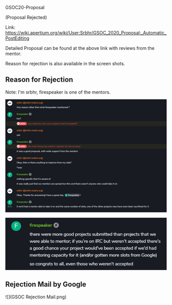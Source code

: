 GSOC20-Proposal

(Proposal Rejected)



Link: https://wiki.apertium.org/wiki/User:Srbhr/GSOC_2020_Proposal:_Automatic_PostEditing

Detailed Proposal can be found at the above link with reviews from the mentor.



Reason for rejection is also available in the screen shots.

## Reason for Rejection

Note: I'm srbhr, firespeaker is one of the mentors.

![Reason_for_rejection.png](Reason_for_rejection.png)



![](Reason_for_rejection_gen.png)



## Rejection Mail by Google



![](GSOC Rejection Mail.png)